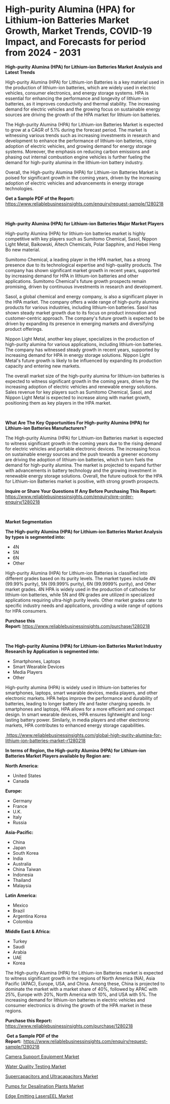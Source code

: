 <p><h1>High-purity Alumina (HPA) for Lithium-ion Batteries Market Growth, Market Trends, COVID-19 Impact, and Forecasts for period from 2024 - 2031</h1></p><p><strong>High-purity Alumina (HPA) for Lithium-ion Batteries Market Analysis and Latest Trends</strong></p>
<p><p>High-purity Alumina (HPA) for Lithium-ion Batteries is a key material used in the production of lithium-ion batteries, which are widely used in electric vehicles, consumer electronics, and energy storage systems. HPA is essential for enhancing the performance and longevity of lithium-ion batteries, as it improves conductivity and thermal stability. The increasing demand for electric vehicles and the growing focus on sustainable energy sources are driving the growth of the HPA market for lithium-ion batteries.</p><p>The High-purity Alumina (HPA) for Lithium-ion Batteries Market is expected to grow at a CAGR of 5.1% during the forecast period. The market is witnessing various trends such as increasing investments in research and development to enhance the performance of lithium-ion batteries, rising adoption of electric vehicles, and growing demand for energy storage systems. Moreover, the emphasis on reducing carbon emissions and phasing out internal combustion engine vehicles is further fueling the demand for high-purity alumina in the lithium-ion battery industry.</p><p>Overall, the High-purity Alumina (HPA) for Lithium-ion Batteries Market is poised for significant growth in the coming years, driven by the increasing adoption of electric vehicles and advancements in energy storage technologies.</p></p>
<p><strong>Get a Sample PDF of the Report:&nbsp;</strong> <a href="https://www.reliablebusinessinsights.com/enquiry/request-sample/1280218">https://www.reliablebusinessinsights.com/enquiry/request-sample/1280218</a></p>
<p>&nbsp;</p>
<p><strong>High-purity Alumina (HPA) for Lithium-ion Batteries Major Market Players</strong></p>
<p><p>High-purity Alumina (HPA) for lithium-ion batteries market is highly competitive with key players such as Sumitomo Chemical, Sasol, Nippon Light Metal, Baikowski, Altech Chemicals, Polar Sapphire, and Hebei Heng Bo new material.</p><p>Sumitomo Chemical, a leading player in the HPA market, has a strong presence due to its technological expertise and high-quality products. The company has shown significant market growth in recent years, supported by increasing demand for HPA in lithium-ion batteries and other applications. Sumitomo Chemical's future growth prospects remain promising, driven by continuous investments in research and development.</p><p>Sasol, a global chemical and energy company, is also a significant player in the HPA market. The company offers a wide range of high-purity alumina products for various industries, including lithium-ion batteries. Sasol has shown steady market growth due to its focus on product innovation and customer-centric approach. The company's future growth is expected to be driven by expanding its presence in emerging markets and diversifying product offerings.</p><p>Nippon Light Metal, another key player, specializes in the production of high-purity alumina for various applications, including lithium-ion batteries. The company has witnessed steady growth in recent years, supported by increasing demand for HPA in energy storage solutions. Nippon Light Metal's future growth is likely to be influenced by expanding its production capacity and entering new markets.</p><p>The overall market size of the high-purity alumina for lithium-ion batteries is expected to witness significant growth in the coming years, driven by the increasing adoption of electric vehicles and renewable energy solutions. Sales revenue for key players such as Sumitomo Chemical, Sasol, and Nippon Light Metal is expected to increase along with market growth, positioning them as key players in the HPA market.</p></p>
<p>&nbsp;</p>
<p><strong>What Are The Key Opportunities For High-purity Alumina (HPA) for Lithium-ion Batteries Manufacturers?</strong></p>
<p><p>The High-purity Alumina (HPA) for Lithium-ion Batteries market is expected to witness significant growth in the coming years due to the rising demand for electric vehicles and portable electronic devices. The increasing focus on sustainable energy sources and the push towards a greener economy are driving the adoption of lithium-ion batteries, which in turn fuels the demand for high-purity alumina. The market is projected to expand further with advancements in battery technology and the growing investment in renewable energy storage solutions. Overall, the future outlook for the HPA for Lithium-ion Batteries market is positive, with strong growth prospects.</p></p>
<p><strong>Inquire or Share Your Questions If Any Before Purchasing This Report:</strong> <a href="https://www.reliablebusinessinsights.com/enquiry/pre-order-enquiry/1280218">https://www.reliablebusinessinsights.com/enquiry/pre-order-enquiry/1280218</a></p>
<p>&nbsp;</p>
<p><strong>Market Segmentation</strong></p>
<p><strong>The High-purity Alumina (HPA) for Lithium-ion Batteries Market Analysis by types is segmented into:</strong></p>
<p><ul><li>4N</li><li>5N</li><li>6N</li><li>Other</li></ul></p>
<p><p>High-purity Alumina (HPA) for Lithium-ion Batteries is classified into different grades based on its purity levels. The market types include 4N (99.99% purity), 5N (99.999% purity), 6N (99.9999% purity), and Other market grades. 4N HPA is widely used in the production of cathodes for lithium-ion batteries, while 5N and 6N grades are utilized in specialized applications requiring ultra-high purity levels. Other market grades cater to specific industry needs and applications, providing a wide range of options for HPA consumers.</p></p>
<p><strong>Purchase this Report:&nbsp;</strong><a href="https://www.reliablebusinessinsights.com/purchase/1280218">https://www.reliablebusinessinsights.com/purchase/1280218</a></p>
<p>&nbsp;</p>
<p><strong>The High-purity Alumina (HPA) for Lithium-ion Batteries Market Industry Research by Application is segmented into:</strong></p>
<p><ul><li>Smartphones, Laptops</li><li>Smart Wearable Devices</li><li>Media Players</li><li>Other</li></ul></p>
<p><p>High-purity alumina (HPA) is widely used in lithium-ion batteries for smartphones, laptops, smart wearable devices, media players, and other electronic markets. HPA helps improve the performance and durability of batteries, leading to longer battery life and faster charging speeds. In smartphones and laptops, HPA allows for a more efficient and compact design. In smart wearable devices, HPA ensures lightweight and long-lasting battery power. Similarly, in media players and other electronic markets, HPA contributes to enhanced energy storage capabilities.</p></p>
<p><a href="https://www.reliablebusinessinsights.com/global-high-purity-alumina-for-lithium-ion-batteries-market-r1280218">&nbsp;https://www.reliablebusinessinsights.com/global-high-purity-alumina-for-lithium-ion-batteries-market-r1280218</a></p>
<p><strong>In terms of Region, the High-purity Alumina (HPA) for Lithium-ion Batteries Market Players available by Region are:</strong></p>
<p>
    <p> <strong> North America: </strong>
        <ul>
            <li>United States</li>
            <li>Canada</li>
        </ul>
        </p> 
    <p> <strong> Europe: </strong>
        <ul>
            <li>Germany</li>
            <li>France</li>
            <li>U.K.</li>
            <li>Italy</li>
            <li>Russia</li>
        </ul>
        </p> 
    <p> <strong> Asia-Pacific: </strong>
        <ul>
            <li>China</li>
            <li>Japan</li>
            <li>South Korea</li>
            <li>India</li>
            <li>Australia</li>
            <li>China Taiwan</li>
            <li>Indonesia</li>
            <li>Thailand</li>
            <li>Malaysia</li>
        </ul>
        </p> 
    <p> <strong> Latin America: </strong>
        <ul>
            <li>Mexico</li>
            <li>Brazil</li>
            <li>Argentina Korea</li>
            <li>Colombia</li>
        </ul>
        </p> 
    <p> <strong> Middle East & Africa: </strong>
        <ul>
            <li>Turkey</li>
            <li>Saudi</li>
            <li>Arabia</li>
            <li>UAE</li>
            <li>Korea</li>
        </ul>
    </p>
    </p>
<p><p>The High-purity Alumina (HPA) for Lithium-ion Batteries market is expected to witness significant growth in the regions of North America (NA), Asia Pacific (APAC), Europe, USA, and China. Among these, China is projected to dominate the market with a market share of 40%, followed by APAC with 25%, Europe with 20%, North America with 10%, and USA with 5%. The increasing demand for lithium-ion batteries in electric vehicles and consumer electronics is driving the growth of the HPA market in these regions.</p></p>
<p><strong>Purchase this Report: </strong><a href="https://www.reliablebusinessinsights.com/purchase/1280218">https://www.reliablebusinessinsights.com/purchase/1280218</a></p>
<p>&nbsp;<strong>Get a Sample PDF of the Report:&nbsp;&nbsp;</strong><a href="https://www.reliablebusinessinsights.com/enquiry/request-sample/1280218">https://www.reliablebusinessinsights.com/enquiry/request-sample/1280218</a></p>
<p><strong></strong></p>
<p><p><a href="https://github.com/theanastasiyah/Market-Research-Report-List-1/blob/main/camera-support-equipment-market.md">Camera Support Equipment Market</a></p><p><a href="https://issuu.com/reportprime-2/docs/water-quality-testing-market-size-2030.pptx">Water Quality Testing Market</a></p><p><a href="https://medium.com/@susanwest38/supercapacitors-and-ultracapacitors-market-outlook-and-forecast-from-2024-to-2031-20b820c52d66">Supercapacitors and Ultracapacitors Market</a></p><p><a href="https://github.com/khlifeservices/Market-Research-Report-List-1/blob/main/pumps-for-desalination-plants-market.md">Pumps for Desalination Plants Market</a></p><p><a href="https://www.linkedin.com/pulse/edge-emitting-laserseel-market-segmentation-geographical-06eve">Edge Emitting LasersEEL Market</a></p></p>
